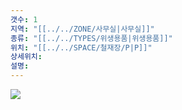 ```yaml
---
갯수: 1
지역: "[[../../ZONE/사무실|사무실]]"
종류: "[[../../TYPES/위생용품|위생용품]]"
위치: "[[../../SPACE/철재장/P|P]]"
상세위치: 
설명:
---
```

![](http://192.168.50.22/images/240607_IMG_0191.jpg)